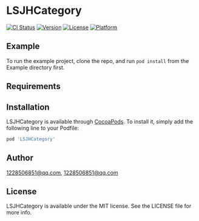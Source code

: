 # LSJHCategory

[![CI Status](https://img.shields.io/travis/1228506851@qq.com/LSJHCategory.svg?style=flat)](https://travis-ci.org/1228506851@qq.com/LSJHCategory)
[![Version](https://img.shields.io/cocoapods/v/LSJHCategory.svg?style=flat)](https://cocoapods.org/pods/LSJHCategory)
[![License](https://img.shields.io/cocoapods/l/LSJHCategory.svg?style=flat)](https://cocoapods.org/pods/LSJHCategory)
[![Platform](https://img.shields.io/cocoapods/p/LSJHCategory.svg?style=flat)](https://cocoapods.org/pods/LSJHCategory)

## Example

To run the example project, clone the repo, and run `pod install` from the Example directory first.

## Requirements

## Installation

LSJHCategory is available through [CocoaPods](https://cocoapods.org). To install
it, simply add the following line to your Podfile:

```ruby
pod 'LSJHCategory'
```

## Author

1228506851@qq.com, 1228506851@qq.com

## License

LSJHCategory is available under the MIT license. See the LICENSE file for more info.
